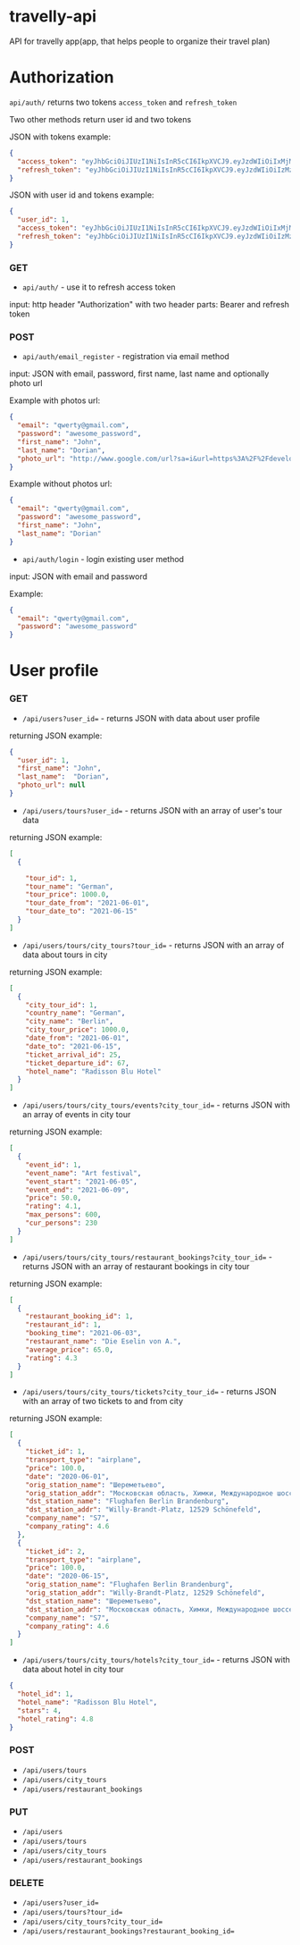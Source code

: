 # travelly-api
API for travelly app(app, that helps people to organize their travel plan)

# Authorization

`api/auth/` returns two tokens `access_token` and `refresh_token`

Two other methods return user id and two tokens

JSON with tokens example:
```json
{
  "access_token": "eyJhbGciOiJIUzI1NiIsInR5cCI6IkpXVCJ9.eyJzdWIiOiIxMjM0NTY3ODkwIiwibmFtZSI6IkpvaG4gRG9lIiwiaWF0IjoxNTE2MjM5MDIyfQ.SflKxwRJSMeKKF2QT4fwpMeJf36POk6yJV_adQssw5c",
  "refresh_token": "eyJhbGciOiJIUzI1NiIsInR5cCI6IkpXVCJ9.eyJzdWIiOiIzMzM0NTc3ODkwIiwibmFtZSI6IkdvZ2kiLCJpYXQiOjM1MTYyMzkwMjJ9.pZm2pmR7FoyI0hwfSF_OMuE7tD3MVqeN6-D2UuVSYnQ.eyJzdWIiOiIxMzM0NTY3ODkwIiwibmFtZSI6IkpvaG4gRG9yaWFuIiwiaWF0IjoxNTE2MjM5MDIyfQ.UCSQHuC44ByGLwA7F5gcYea2rruRlbH6_kXuVv7_6Rg"
}
```

JSON with user id and tokens example:
```json
{
  "user_id": 1,
  "access_token": "eyJhbGciOiJIUzI1NiIsInR5cCI6IkpXVCJ9.eyJzdWIiOiIxMjM0NTY3ODkwIiwibmFtZSI6IkpvaG4gRG9lIiwiaWF0IjoxNTE2MjM5MDIyfQ.SflKxwRJSMeKKF2QT4fwpMeJf36POk6yJV_adQssw5c",
  "refresh_token": "eyJhbGciOiJIUzI1NiIsInR5cCI6IkpXVCJ9.eyJzdWIiOiIzMzM0NTc3ODkwIiwibmFtZSI6IkdvZ2kiLCJpYXQiOjM1MTYyMzkwMjJ9.pZm2pmR7FoyI0hwfSF_OMuE7tD3MVqeN6-D2UuVSYnQ.eyJzdWIiOiIxMzM0NTY3ODkwIiwibmFtZSI6IkpvaG4gRG9yaWFuIiwiaWF0IjoxNTE2MjM5MDIyfQ.UCSQHuC44ByGLwA7F5gcYea2rruRlbH6_kXuVv7_6Rg"
}
```

### GET 
- `api/auth/` - use it to refresh access token 
  
input: http header "Authorization" with two header parts: Bearer and refresh token

### POST
- `api/auth/email_register` - registration via email method
  
input: JSON with email, password, first name, last name and optionally photo url

Example with photos url:
```json
{
  "email": "qwerty@gmail.com",
  "password": "awesome_password",
  "first_name": "John",
  "last_name": "Dorian",
  "photo_url": "http://www.google.com/url?sa=i&url=https%3A%2F%2Fdeveloper.mozilla.org%2Fen-US%2Fdocs%2FWeb%2FHTML%2FElement%2Fimg&psig=AOvVaw2Sx5WUbOxNOXkF4Px38IOk&ust=1616444812929000&source=images&cd=vfe&ved=0CAIQjRxqFwoTCKilgqmcwu8CFQAAAAAdAAAAABAI"
}
```

Example without photos url:
```json
{
  "email": "qwerty@gmail.com",
  "password": "awesome_password",
  "first_name": "John",
  "last_name": "Dorian"
}
```

- `api/auth/login` - login existing user method

input: JSON with email and password

Example:
```json
{
  "email": "qwerty@gmail.com",
  "password": "awesome_password"
}
```

# User profile

### GET
- `/api/users?user_id=` - returns JSON with data about user profile
  
returning JSON example:
```json
{
  "user_id": 1,
  "first_name": "John",
  "last_name":  "Dorian",
  "photo_url": null
}
```

- `/api/users/tours?user_id=` - returns JSON with an array of user's tour data

returning JSON example:
```json
[
  {

    "tour_id": 1,
    "tour_name": "German",
    "tour_price": 1000.0,
    "tour_date_from": "2021-06-01",
    "tour_date_to": "2021-06-15"
  }
]
```

- `/api/users/tours/city_tours?tour_id=` - returns JSON with an array of data about tours in city

returning JSON example:
```json
[
  {
    "city_tour_id": 1,
    "country_name": "German",
    "city_name": "Berlin",
    "city_tour_price": 1000.0,
    "date_from": "2021-06-01",
    "date_to": "2021-06-15",
    "ticket_arrival_id": 25,
    "ticket_departure_id": 67,
    "hotel_name": "Radisson Blu Hotel"
  }
]
```

- `/api/users/tours/city_tours/events?city_tour_id=` - returns JSON with an array of events in city tour

returning JSON example:
```json
[
  {
    "event_id": 1,
    "event_name": "Art festival",
    "event_start": "2021-06-05",
    "event_end": "2021-06-09",
    "price": 50.0,
    "rating": 4.1,
    "max_persons": 600,
    "cur_persons": 230
  }
]
```

- `/api/users/tours/city_tours/restaurant_bookings?city_tour_id=` - returns JSON with an array of restaurant bookings in city tour

returning JSON example:
```json
[
  {
    "restaurant_booking_id": 1,
    "restaurant_id": 1,
    "booking_time": "2021-06-03", 
    "restaurant_name": "Die Eselin von A.",
    "average_price": 65.0,
    "rating": 4.3
  }
]
```

- `/api/users/tours/city_tours/tickets?city_tour_id=` - returns JSON with an array of two tickets to and from city

returning JSON example:
```json
[
  {
    "ticket_id": 1,
    "transport_type": "airplane",
    "price": 100.0,
    "date": "2020-06-01",
    "orig_station_name": "Шереметьево",
    "orig_station_addr": "Московская область, Химки, Международное шоссе, 1А",
    "dst_station_name": "Flughafen Berlin Brandenburg",
    "dst_station_addr": "Willy-Brandt-Platz, 12529 Schönefeld",
    "company_name": "S7",
    "company_rating": 4.6
  },
  {
    "ticket_id": 2,
    "transport_type": "airplane",
    "price": 100.0,
    "date": "2020-06-15",
    "orig_station_name": "Flughafen Berlin Brandenburg",
    "orig_station_addr": "Willy-Brandt-Platz, 12529 Schönefeld",
    "dst_station_name": "Шереметьево",
    "dst_station_addr": "Московская область, Химки, Международное шоссе, 1А",
    "company_name": "S7",
    "company_rating": 4.6
  }
]
```
- `/api/users/tours/city_tours/hotels?city_tour_id=` - returns JSON with data about hotel in city tour

```json
{
  "hotel_id": 1,
  "hotel_name": "Radisson Blu Hotel",
  "stars": 4,
  "hotel_rating": 4.8
}
```

### POST
- `/api/users/tours`
- `/api/users/city_tours`
- `/api/users/restaurant_bookings`

### PUT
- `/api/users`
- `/api/users/tours`
- `/api/users/city_tours`
- `/api/users/restaurant_bookings`

### DELETE
- `/api/users?user_id=`
- `/api/users/tours?tour_id=`
- `/api/users/city_tours?city_tour_id=`
- `/api/users/restaurant_bookings?restaurant_booking_id=`